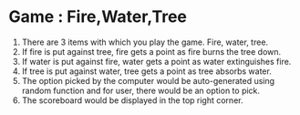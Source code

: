 # Game : Fire,Water,Tree <br/>
1. There are 3 items with which you play the game. Fire, water, tree. <br/>
2. If fire is put against tree, fire gets a point as fire burns the tree down. <br/>
3. If water is put against fire, water gets a point as water extinguishes fire.<br/>
4. If tree is put against water, tree gets a point as tree absorbs water.<br/>
5. The option picked by the computer would be auto-generated using random function and for user, there would be an option to pick.<br/>
6. The scoreboard would be displayed in the top right corner. <br/>
